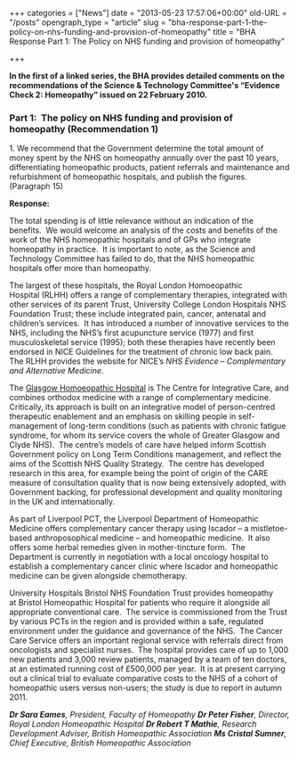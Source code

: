 +++
categories = ["News"]
date = "2013-05-23 17:57:06+00:00"
old-URL = "/posts"
opengraph_type = "article"
slug = "bha-response-part-1-the-policy-on-nhs-funding-and-provision-of-homeopathy"
title = "BHA Response Part 1: The Policy on NHS funding and provision of homeopathy"

+++

**In the first of a linked series, the BHA provides detailed comments on the recommendations of the Science & Technology Committee's “Evidence Check 2: Homeopathy” issued on 22 February 2010.**

### Part 1:  The policy on NHS funding and provision of homeopathy (Recommendation 1)

1. We recommend that the Government determine the total amount of money spent by the NHS on homeopathy annually over the past 10 years, differentiating homeopathic products, patient referrals and maintenance and refurbishment of homeopathic hospitals, and publish the figures. (Paragraph 15)

**Response:**

The total spending is of little relevance without an indication of the benefits.  We would welcome an analysis of the costs and benefits of the work of the NHS homeopathic hospitals and of GPs who integrate homeopathy in practice.  It is important to note, as the Science and Technology Committee has failed to do, that the NHS homeopathic hospitals offer more than homeopathy.

The largest of these hospitals, the Royal London Homoeopathic Hospital (RLHH) offers a range of complementary therapies, integrated with other services of its parent Trust, University College London Hospitals NHS Foundation Trust; these include integrated pain, cancer, antenatal and children’s services.  It has introduced a number of innovative services to the NHS, including the NHS’s first acupuncture service (1977) and first musculoskeletal service (1995); both these therapies have recently been endorsed in NICE Guidelines for the treatment of chronic low back pain.  The RLHH provides the website for NICE’s _NHS Evidence – Complementary and Alternative Medicine_.

The [Glasgow Homoeopathic Hospital](http://ghh.info/) is The Centre for Integrative Care, and combines orthodox medicine with a range of complementary medicine.  Critically, its approach is built on an integrative model of person-centred therapeutic enablement and an emphasis on skilling people in self-management of long-term conditions (such as patients with chronic fatigue syndrome, for whom its service covers the whole of Greater Glasgow and Clyde NHS).  The centre’s models of care have helped inform Scottish Government policy on Long Term Conditions management, and reflect the aims of the Scottish NHS Quality Strategy.  The centre has developed research in this area, for example being the point of origin of the CARE measure of consultation quality that is now being extensively adopted, with Government backing, for professional development and quality monitoring in the UK and internationally.

As part of Liverpool PCT, the Liverpool Department of Homeopathic Medicine offers complementary cancer therapy using Iscador – a mistletoe-based anthroposophical medicine – and homeopathic medicine.  It also offers some herbal remedies given in mother-tincture form.  The Department is currently in negotiation with a local oncology hospital to establish a complementary cancer clinic where Iscador and homeopathic medicine can be given alongside chemotherapy.

University Hospitals Bristol NHS Foundation Trust provides homeopathy at Bristol Homeopathic Hospital for patients who require it alongside all appropriate conventional care.  The service is commissioned from the Trust by various PCTs in the region and is provided within a safe, regulated environment under the guidance and governance of the NHS.  The Cancer Care Service offers an important regional service with referrals direct from oncologists and specialist nurses.  The hospital provides care of up to 1,000 new patients and 3,000 review patients, managed by a team of ten doctors, at an estimated running cost of £500,000 per year.  It is at present carrying out a clinical trial to evaluate comparative costs to the NHS of a cohort of homeopathic users versus non-users; the study is due to report in autumn 2011.

**_Dr Sara Eames_**_, President, Faculty of Homeopathy
**Dr Peter Fisher**, Director, Royal London Homeopathic Hospital
**Dr Robert T Mathie**, Research Development Adviser, British Homeopathic Association
**Ms Cristal Sumner**, Chief Executive, British Homeopathic Association_
